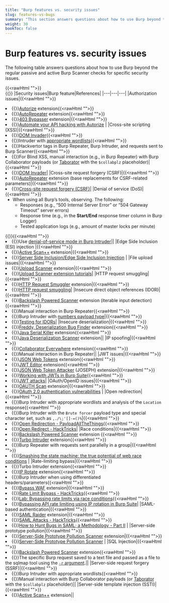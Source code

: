 ```yaml
---
title: "Burp features vs. security issues"
slug: features-vs-bugs
summary: "This section answers questions about how to use Burp beyond the regular passive and active Burp Scanner checks for specific security issues"
weight: 30
bookToc: false
---
```


# Burp features vs. security issues

The following table answers questions about how to use Burp beyond the regular passive and active Burp Scanner checks
for specific security issues.
<!-- markdownlint-disable no-inline-html line-length-->
{{<rawHtml "">}}<br>{{</rawHtml>}}
|Security issues|Burp feature|References|
|---|---|---|
|Authorization issues|{{<rawHtml "">}}<li>{{</rawHtml>}}[Autorize](https://portswigger.net/bappstore/f9bbac8c4acf4aefa4d7dc92a991af2f) extension{{<rawHtml "">}}<li>{{</rawHtml>}}[AutoRepeater](https://portswigger.net/bappstore/f89f2837c22c4ab4b772f31522647ed8) extension{{<rawHtml "">}}<li>{{</rawHtml>}}[403 Bypasser](https://portswigger.net/bappstore/444407b96d9c4de0adb7aed89e826122) extension|{{<rawHtml "">}}<li>{{</rawHtml>}}[Automate your API hacking with Autorize](https://danaepp.com/automate-your-api-hacking-with-autorize) |
|Cross-site scripting (XSS)|{{<rawHtml "">}}<li>{{</rawHtml>}}[DOM Invader](https://portswigger.net/burp/documentation/desktop/tools/dom-invader){{<rawHtml "">}}<li>{{</rawHtml>}}Intruder with [appropriate wordlists](https://github.com/swisskyrepo/PayloadsAllTheThings/tree/master/XSS%20Injection/Intruders){{<rawHtml "">}}<li>{{</rawHtml>}}Hackvertor tags in Burp Repeater, Burp Intruder, and requests sent to Burp Scanner{{<rawHtml "">}}<li>{{</rawHtml>}}For Blind XSS, manual interaction (e.g., in Burp Repeater) with Burp Collaborator payloads (or [Taborator](https://portswigger.net/bappstore/c9c37e424a744aa08866652f63ee9e0f) with the `$collabplz` placeholder)|{{<rawHtml "">}}<li>{{</rawHtml>}}[DOM Invader](https://portswigger.net/burp/documentation/desktop/tools/dom-invader)|
|Cross-site request forgery (CSRF)|{{<rawHtml "">}}<li>{{</rawHtml>}}[AutoRepeater](https://portswigger.net/bappstore/f89f2837c22c4ab4b772f31522647ed8) extension (base replacements for CSRF-related parameters)|{{<rawHtml "">}}<li>{{</rawHtml>}}[Cross-site request forgery (CSRF)](https://portswigger.net/web-security/csrf)|
|Denial of service (DoS)|{{<rawHtml "">}}<ul>  <li>When using all Burp’s tools, observing. The following:    <ul>      <li>Responses (e.g., “500 Internal Server Error” or “504 Gateway Timeout” server errors)</li>      <li>Response time (e.g., in the <b>Start/End</b> response timer column in Burp Logger)</li>      <li>Tested application logs (e.g., amount of master locks per minute)</li>    </ul>  </li></ul>{{</rawHtml>}}{{<rawHtml "">}}<li>{{</rawHtml>}}Use [denial-of-service mode in Burp Intruder](https://portswigger.net/burp/documentation/desktop/tools/intruder/configure-attack/settings#:~:text=Use%20denial%2Dof%2Dservice%20mode)||
|Edge Side Inclusion (ESI) injection |{{<rawHtml "">}}<li>{{</rawHtml>}}[Active Scan++](https://github.com/PortSwigger/active-scan-plus-plus/blob/c77beaf854ea94ad9c6166269a0ad48792adaf4b/activeScan%2B%2B.py#L587-L607) extension|{{<rawHtml "">}}<li>{{</rawHtml>}}[Server Side Inclusion/Edge Side Inclusion Injection](https://book.hacktricks.xyz/pentesting-web/server-side-inclusion-edge-side-inclusion-injection) |
|File upload issues|{{<rawHtml "">}}<li>{{</rawHtml>}}[Upload Scanner](https://portswigger.net/bappstore/b2244cbb6953442cb3c82fa0a0d908fa) extension|{{<rawHtml "">}}<li>{{</rawHtml>}}[Upload Scanner extension tutorials](https://portswigger.net/bappstore/b2244cbb6953442cb3c82fa0a0d908fa#:~:text=the%20file%20again-,Tutorials,-There%20are%20several)|
|HTTP request smuggling|{{<rawHtml "">}}<li>{{</rawHtml>}}[HTTP Request Smuggler](https://portswigger.net/bappstore/aaaa60ef945341e8a450217a54a11646) extension|{{<rawHtml "">}}<li>{{</rawHtml>}}[HTTP request smuggling](https://portswigger.net/web-security/request-smuggling)|
|Insecure direct object references (IDOR)|{{<rawHtml "">}}<li>{{</rawHtml>}}[Backslash Powered Scanner](https://portswigger.net/bappstore/9cff8c55432a45808432e26dbb2b41d8) extension (iterable input detection){{<rawHtml "">}}<li>{{</rawHtml>}}Manual interaction in Burp Repeater{{<rawHtml "">}}<li>{{</rawHtml>}}Burp Intruder with [numbers payload type](https://portswigger.net/burp/documentation/desktop/tools/intruder/configure-attack/payload-types#:~:text=each%20character%20block.-,Numbers,-This%20enables%20you)|{{<rawHtml "">}}<li>{{</rawHtml>}}[Testing for IDORs](https://portswigger.net/burp/documentation/desktop/testing-workflow/access-controls/testing-for-idors)|
|Insecure deserialization|{{<rawHtml "">}}<li>{{</rawHtml>}}[Freddy, Deserialization Bug Finder](https://portswigger.net/bappstore/ae1cce0c6d6c47528b4af35faebc3ab3) extension{{<rawHtml "">}}<li>{{</rawHtml>}}[Java Serial Killer](https://portswigger.net/bappstore/afd8c03376f3461b804f39efae38f222) extension{{<rawHtml "">}}<li>{{</rawHtml>}}[Java Deserialization Scanner](https://portswigger.net/bappstore/228336544ebe4e68824b5146dbbd93ae) extension||
|IP spoofing|{{<rawHtml "">}}<li>{{</rawHtml>}}[Collaborator Everywhere](https://portswigger.net/bappstore/2495f6fb364d48c3b6c984e226c02968) extension{{<rawHtml "">}}<li>{{</rawHtml>}}Manual interaction in Burp Repeater||
|JWT issues|{{<rawHtml "">}}<li>{{</rawHtml>}}[JSON Web Tokens](https://portswigger.net/bappstore/f923cbf91698420890354c1d8958fee6) extension{{<rawHtml "">}}<li>{{</rawHtml>}}[JWT Editor](https://portswigger.net/bappstore/26aaa5ded2f74beea19e2ed8345a93dd) extension{{<rawHtml "">}}<li>{{</rawHtml>}}[JSON Web Token Attacker](https://portswigger.net/bappstore/82d6c60490b540369d6d5d01822bdf61) (JOSEPH) extension|{{<rawHtml "">}}<li>{{</rawHtml>}}[Working with JWTs in Burp Suite](https://portswigger.net/burp/documentation/desktop/testing-workflow/session-management/jwts){{<rawHtml "">}}<li>{{</rawHtml>}}[JWT attacks](https://portswigger.net/web-security/jwt)|
|OAuth/OpenID issues|{{<rawHtml "">}}<li>{{</rawHtml>}}[OAUTH Scan](https://portswigger.net/bappstore/8ef2db1173e8432c8797831c2e730727) extension|{{<rawHtml "">}}<li>{{</rawHtml>}}[OAuth 2.0 authentication vulnerabilities](https://portswigger.net/web-security/oauth) |
|Open redirection|{{<rawHtml "">}}<li>{{</rawHtml>}}Burp Intruder with appropriate wordlists and analysis of the `Location` response{{<rawHtml "">}}<li>{{</rawHtml>}}Burp Intruder with the `Brute forcer` payload type and special character set, such as `,./\;'[]-=()%`|{{<rawHtml "">}}<li>{{</rawHtml>}}[Open Redirection - PayloadAllTheThings](https://github.com/swisskyrepo/PayloadsAllTheThings/tree/master/Open%20Redirect){{<rawHtml "">}}<li>{{</rawHtml>}}[Open Redirect - HackTricks](https://book.hacktricks.xyz/pentesting-web/open-redirect)|
|Race conditions|{{<rawHtml "">}}<li>{{</rawHtml>}}[Backslash Powered Scanner](https://portswigger.net/bappstore/9cff8c55432a45808432e26dbb2b41d8) extension {{<rawHtml "">}}<li>{{</rawHtml>}}[Turbo Intruder](https://portswigger.net/bappstore/9abaa233088242e8be252cd4ff534988) extension{{<rawHtml "">}}<li>{{</rawHtml>}}Burp Repeater with requests sent parallelly in a group|{{<rawHtml "">}}<li>{{</rawHtml>}}[Smashing the state machine: the true potential of web race conditions](https://portswigger.net/research/smashing-the-state-machine) |
|Rate-limiting bypass|{{<rawHtml "">}}<li>{{</rawHtml>}}Turbo Intruder extension{{<rawHtml "">}}<li>{{</rawHtml>}}[IP Rotate](https://portswigger.net/bappstore/2eb2b1cb1cf34cc79cda36f0f9019874) extension{{<rawHtml "">}}<li>{{</rawHtml>}}Burp Intruder when using differentiated headers/parameters{{<rawHtml "">}}<li>{{</rawHtml>}}[Bypass WAF](https://portswigger.net/bappstore/ae2611da3bbc4687953a1f4ba6a4e04c) extension|{{<rawHtml "">}}<li>{{</rawHtml>}}[Rate Limit Bypass - HackTricks](https://book.hacktricks.xyz/pentesting-web/rate-limit-bypass){{<rawHtml "">}}<li>{{</rawHtml>}}[Lab: Bypassing rate limits via race conditions](https://portswigger.net/web-security/race-conditions/lab-race-conditions-bypassing-rate-limits){{<rawHtml "">}}<li>{{</rawHtml>}}[Bypassing API rate limiting using IP rotation in Burp Suite](https://danaepp.com/bypassing-api-rate-limiting-using-ip-rotation-in-burp-suite)|
|SAML-based authentication|{{<rawHtml "">}}<li>{{</rawHtml>}}[SAML Raider](https://portswigger.net/bappstore/c61cfa893bb14db4b01775554f7b802e) extension|{{<rawHtml "">}}<li>{{</rawHtml>}}[SAML Attacks - HackTricks](https://book.hacktricks.xyz/pentesting-web/saml-attacks){{<rawHtml "">}}<li>{{</rawHtml>}}[How to Hunt Bugs in SAML; a Methodology - Part II](https://epi052.gitlab.io/notes-to-self/blog/2019-03-13-how-to-test-saml-a-methodology-part-two/) |
|Server-side prototype pollution|{{<rawHtml "">}}<li>{{</rawHtml>}}[Server-Side Prototype Pollution Scanner](https://portswigger.net/bappstore/c1d4bd60626d4178a54d36ee802cf7e8) extension|{{<rawHtml "">}}<li>{{</rawHtml>}}[Server-Side Prototype Pollution Scanner](https://portswigger.net/blog/server-side-prototype-pollution-scanner) |
|SQL Injection|{{<rawHtml "">}}<li>{{</rawHtml>}}[Backslash Powered Scanner](https://portswigger.net/bappstore/9cff8c55432a45808432e26dbb2b41d8) extension{{<rawHtml "">}}<li>{{</rawHtml>}}The specific Burp request saved to a text file and passed as a file to the sqlmap tool using the [`-r` argument](https://github.com/sqlmapproject/sqlmap/wiki/Usage#:~:text=%2Dr%20REQUESTFILE%20%20%20%20%20%20Load%20HTTP%20request%20from%20a%20file).||
|Server-side request forgery (SSRF)|{{<rawHtml "">}}<li>{{</rawHtml>}}Burp Intruder with appropriate wordlists{{<rawHtml "">}}<li>{{</rawHtml>}}Manual interaction with Burp Collaborator payloads (or [Taborator](https://portswigger.net/bappstore/c9c37e424a744aa08866652f63ee9e0f) with the `$collabplz` placeholder)||
|Server-side template injection (SSTI)|{{<rawHtml "">}}<li>{{</rawHtml>}}[Active Scan++](https://portswigger.net/bappstore/3123d5b5f25c4128894d97ea1acc4976) extension||
